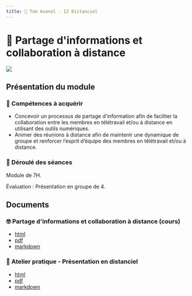 ```yaml
---
title: 💬 Tom Avenel - I2 Distanciel
---
```


# 💬 Partage d'informations et collaboration à distance

![](/resources/images/cover/distanciel.jpg)

## Présentation du module

### 🎯 Compétences à acquérir

- Concevoir un processus de partage d'information afin de faciliter la collaboration entre les membres en télétravail et/ou à distance en utilisant des outils numériques.
- Animer des réunions à distance afin de maintenir une dynamique de groupe et renforcer l’esprit d’équipe des membres en télétravail et/ou à 
distance.

### 📅 Déroulé des séances

Module de 7H.

Évaluation : Présentation en groupe de 4.

## Documents

### 🤓 Partage d'informations et collaboration à distance (cours)

- [html](/cours/management/distanciel/cours-presentation-distance-outils-collab.html)
- [pdf](/cours/management/distanciel/cours-presentation-distance-outils-collab.pdf)
- [markdown](/cours/management/distanciel/cours-presentation-distance-outils-collab.md)

### 📌 Atelier pratique - Présentation en distanciel

- [html](/cours/management/distanciel/presentation_distanciel.html)
- [pdf](/cours/management/distanciel/presentation_distanciel.pdf)
- [markdown](/cours/management/distanciel/presentation_distanciel.md)
